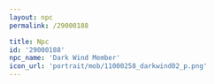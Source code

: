 ```yaml
---
layout: npc
permalink: /29000188

title: Npc
id: '29000188'
npc_name: 'Dark Wind Member'
icon_url: 'portrait/mob/11000258_darkwind02_p.png'
---
```

